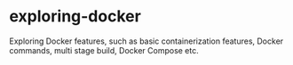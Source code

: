 # exploring-docker
Exploring Docker features, such as basic containerization features, Docker commands, multi stage build, Docker Compose etc.
